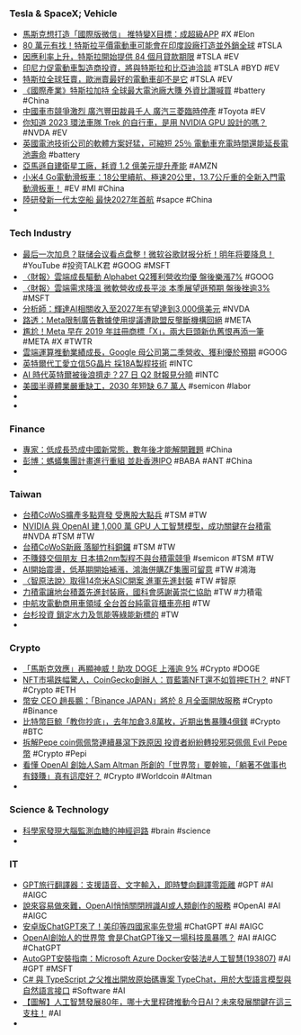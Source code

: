 ### Tesla & SpaceX; Vehicle
- [馬斯克想打造「國際版微信」 推特變X目標：成超級APP](https://tw.news.yahoo.com/馬斯克想打造-國際版微信-推特變x目標-成超級app-033207327.html) #X #Elon
- [80 萬元有找！特斯拉平價電動車可能會在印度設廠打造並外銷全球](https://www.ddcar.com.tw/article/36195) #TSLA
- [因應利率上升，特斯拉開始提供 84 個月貸款期限](https://technews.tw/2023/07/24/tesla-84-month-loan/) #TSLA #EV
- [印尼力促電動車製造商投資，將與特斯拉和比亞迪洽談](https://tw.stock.yahoo.com/news/印尼力促電動車製造商投資-將與特斯拉和比亞迪洽談-064122112.html) #TSLA #BYD #EV
- [特斯拉全球狂賣，歐洲賣最好的電動車卻不是它](https://www.gvm.com.tw/article/104792) #TSLA #EV
- [《國際產業》特斯拉加持 全球最大電池廠大賺 外資比讚喊買](https://tw.stock.yahoo.com/news/國際產業-特斯拉加持-全球最大電池廠大賺-外資比讚喊買-071600114.html) #battery #China
- [中國車市競爭激烈 廣汽豐田裁員千人 廣汽三菱臨時停產](https://news.cnyes.com/news/id/5262246) #Toyota #EV
- [你知道 2023 環法車隊 Trek 的自行車，是用 NVIDIA GPU 設計的嗎？](https://www.inside.com.tw/article/32267-trek-bicycle-tour-de-france-gpus) #NVDA #EV
- [英國電池技術公司的軟體方案好猛，可縮短 25％ 電動車充電時間還能延長電池壽命](https://www.ddcar.com.tw/article/36194) #battery
- [亞馬遜自建衛星工廠，耗資 1.2 億美元提升產能](https://technews.tw/2023/07/25/amazon-kuiper-to-build-satellite-prep-facility-in-florida/) #AMZN
- [小米4 Go電動滑板車：18公里續航、極速20公里，13.7公斤重的全新入門電動滑板車！](https://www.supermoto8.com/articles/11676) #EV #MI #China
- [陸研發新一代太空船 最快2027年首航](https://www.chinatimes.com/newspapers/20230726000655-260309) #sapce #China
-
### Tech Industry
- [最后一次加息？联储会议看点盘整！微软谷歌财报分析！明年将要降息！](https://www.youtube.com/watch?v=NsXv4R4jO3E) #YouTube #投资TALK君 #GOOG #MSFT
- [〈財報〉雲端成長驅動 Alphabet Q2獲利營收均優 盤後樂漲7%](https://news.cnyes.com/news/id/5263060) #GOOG
- [〈財報〉雲端需求降溫 微軟營收成長平淡 本季展望遜預期 盤後挫逾3%](https://m.cnyes.com/news/id/5263143) #MSFT
- [分析師：輝達AI相關收入至2027年有望達到3,000億美元](https://news.cnyes.com/news/id/5262397) #NVDA
- [路透：Meta限制廣告數據使用提議遭歐盟反壟斷機構回絕](https://news.cnyes.com/news/id/5263122) #META
- [尷尬！Meta 早在 2019 年註冊商標「X」，兩大巨頭新仇舊恨再添一筆](https://technews.tw/2023/07/25/twitter-x-and-meta-x/) #META #X #TWTR
- [雲端運算推動業績成長，Google 母公司第二季營收、獲利優於預期](https://finance.technews.tw/2023/07/26/alphabet-q2-2023-earnings/) #GOOG
- [英特爾代工愛立信5G晶片 採18A製程技術](https://m.cnyes.com/news/id/5263146) #INTC
- [AI 時代英特爾被後浪擠走？27 日 Q2 財報見分曉](https://technews.tw/2023/07/25/intel-may-have-bottomed-but-earnings-will-show-if-chip-maker-can-hope-to-catch-up-to-nvidia-and-amd-in-ai/) #INTC
- [美國半導體業嚴重缺工，2030 年短缺 6.7 萬人](https://technews.tw/2023/07/26/the-semiconductor-industry-in-the-united-states-is-facing-a-severe-labor-shortage/) #semicon #labor
-
-
### Finance
- [專家：低成長恐成中國新常態，數年後才能解開難題](https://finance.technews.tw/2023/07/26/economists-cut-china-growth-forecasts-for-2023-2024/) #China
- [彭博：螞蟻集團計畫進行重組 並赴香港IPO](https://news.cnyes.com/news/id/5263958) #BABA #ANT #China
-
### Taiwan
- [台積CoWoS擴產多點齊發 受惠股大點兵](https://ctee.com.tw/news/tech/908708.html) #TSM #TW
- [NVIDIA 與 OpenAI 建 1,000 萬 GPU 人工智慧模型，成功關鍵在台積電](https://technews.tw/2023/07/25/nvidia-and-openai-to-build-ai-models-linked-to-10-million-gpus/) #NVDA #TSM #TW
- [台積CoWoS新廠 落腳竹科銅鑼](https://readers.ctee.com.tw/cm/20230725/a01aa1/1250606/share) #TSM #TW
- [不賺錢交個朋友 日本搞2nm製程不與台積電競爭](https://news.xfastest.com/rapidus/130546/japan-rapidus-2nm/) #semicon #TSM #TW
- [AI開始震盪，低基期開始補漲，鴻海併購ZF集團可留意](https://news.cnyes.com/news/id/5262653) #TW #鴻海
- [〈智原法說〉取得14奈米ASIC開案 進軍先進封裝](https://news.cnyes.com/news/id/5262943) #TW #智原
- [力積電讓地台積蓋先進封裝廠，國科會感謝黃崇仁協助](https://technews.tw/2023/07/25/tsmc-advanced-packaging-plant/) #TW #力積電
- [中航攻電動商用車領域 全台首台純電貨櫃車亮相](https://news.cnyes.com/news/id/5263707) #TW
- [台杉投資 鎖定水力及氫能等綠能新標的](https://ctee.com.tw/news/policy/908731.html) #TW
-
### Crypto
- [「馬斯克效應」再顯神威！助攻 DOGE 上漲逾 9%](https://blockcast.it/2023/07/26/dogecoin-surges-9percent-after-elon-musk-tweets-link-doge-and-x/) #Crypto #DOGE
- [NFT市場跌幅驚人，CoinGecko創辦人：買藍籌NFT還不如質押ETH？](https://abmedia.io/blue-chip-nft-floor-prices-down-83) #NFT #Crypto #ETH
- [幣安 CEO 趙長鵬：「Binance JAPAN」將於 8 月全面開放服務](https://blockcast.it/2023/07/25/binances-new-japan-platform-to-start-full-services-in-august/) #Crypto #Binance
- [比特幣巨鯨「教你抄底」，去年加倉3.8萬枚，近期出售暴賺4億鎂](https://www.blocktempo.com/bitcoin-whale-buy-38000-btc-last-year-and-is-currently-cashing-out-400-million/) #Crypto #BTC
- [拆解Pepe coin佩佩幣連續暴瀉下跌原因 投資者紛紛轉投邪惡佩佩 Evil Pepe幣](https://m.cnyes.com/news/id/5263166) #Crypto #Pepi
- [看懂 OpenAI 創始人Sam Altman 所創的「世界幣」要幹嘛，「躺著不做事也有錢賺」真有這麼好？](https://www.techbang.com/posts/108274-read-the-world-coin-of-the-founder-of-openai-in-one-article) #Crypto #Worldcoin #Altman
-
### Science & Technology
- [科學家發現大腦監測血糖的神經迴路](https://technews.tw/2023/07/25/neurons-that-track-regulate-blood-sugar-levels-are-found/) #brain #science
-
### IT
- [GPT旅行翻譯器：支援語音、文字輸入，即時雙向翻譯零距離](https://www.techbang.com/posts/106908-5-chatgpt-utilitiesgpt-travel-translator-support-voice-and) #GPT #AI #AIGC
- [說來容易做來難，OpenAI悄悄關閉辨識AI或人類創作的服務](https://www.ithome.com.tw/news/157942) #OpenAI #AI #AIGC
- [安卓版ChatGPT來了！美印等四國家率先登場](https://news.cnyes.com/news/id/5263131) #ChatGPT #AI #AIGC
- [OpenAI創始人的世界幣 會是ChatGPT後又一場科技風暴嗎？](https://news.cnyes.com/news/id/5263504) #AI #AIGC #ChatGPT
- [AutoGPT安裝指南：Microsoft Azure Docker安裝法#人工智慧(193807)](https://www.cool3c.com/article/193807) #AI #GPT #MSFT
- [C# 與 TypeScript 之父推出開放原始碼專案 TypeChat，用於大型語言模型與自然語言接口](https://www.techbang.com/posts/108208-the-father-of-c-and-typescript-announce-the-ai-open-source.amp) #Software #AI
- [【圖解】人工智慧發展80年，哪十大里程碑推動今日AI？未來發展關鍵在這三支柱！](https://www.bnext.com.tw/article/76138/computing-algorithm-big-data-artificial-intelligence-bedrock) #AI
-